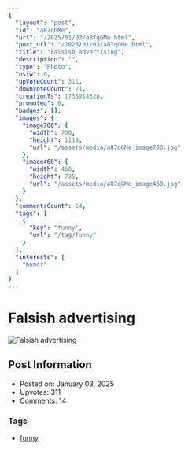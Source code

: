 ```yaml
---
{
  "layout": "post",
  "id": "a87qGMe",
  "url": "/2025/01/03/a87qGMe.html",
  "post_url": "/2025/01/03/a87qGMe.html",
  "title": "Falsish advertising",
  "description": "",
  "type": "Photo",
  "nsfw": 0,
  "upVoteCount": 311,
  "downVoteCount": 21,
  "creationTs": 1735914326,
  "promoted": 0,
  "badges": [],
  "images": {
    "image700": {
      "width": 700,
      "height": 1119,
      "url": "/assets/media/a87qGMe_image700.jpg"
    },
    "image460": {
      "width": 460,
      "height": 735,
      "url": "/assets/media/a87qGMe_image460.jpg"
    }
  },
  "commentsCount": 14,
  "tags": [
    {
      "key": "funny",
      "url": "/tag/funny"
    }
  ],
  "interests": [
    "humor"
  ]
}
---
```


# Falsish advertising

![Falsish advertising](/assets/media/a87qGMe_image700.jpg)

## Post Information

- Posted on: January 03, 2025
- Upvotes: 311
- Comments: 14

### Tags

- [funny](/tag/funny)
